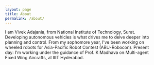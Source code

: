 ```yaml
---
layout: page
title: About
permalink: /about/
---
```


I am Vivek Adajania, from National Institute of Technology, Surat. Developing autonomous vehicles is what drives me to delve deeper into planning and control. From my sophomore year, I've been working on wheeled robots for Asia-Pacific Robot Contest (ABU-Robocon). Present day: I'm working under the guidance of Prof. K Madhava on Multi-agent Fixed Wing Aircrafts, at IIIT Hyderabad.
